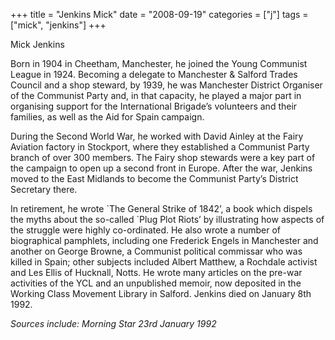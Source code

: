 +++
title = "Jenkins Mick"
date = "2008-09-19"
categories = ["j"]
tags = ["mick", "jenkins"]
+++

Mick Jenkins

Born in 1904 in Cheetham, Manchester, he joined the Young Communist League in 1924. Becoming a delegate to Manchester & Salford Trades Council and a shop steward, by 1939, he was Manchester District Organiser of the Communist Party and, in that capacity, he played a major part in organising support for the International Brigade’s volunteers and their families, as well as the Aid for Spain campaign.

During the Second World War, he worked with David Ainley at the Fairy Aviation factory in Stockport, where they established a Communist Party branch of over 300 members. The Fairy shop stewards were a key part of the campaign to open up a second front in Europe. After the war, Jenkins moved to the East Midlands to become the Communist Party’s District Secretary there.    

In retirement, he wrote \`The General Strike of 1842’, a book which dispels the myths about the so-called \`Plug Plot Riots’ by illustrating how aspects of the struggle were highly co-ordinated. He also wrote a number of biographical pamphlets, including one Frederick Engels in Manchester and another on George Browne, a Communist political commissar who was killed in Spain; other subjects included Albert Matthew, a Rochdale activist and Les Ellis of Hucknall, Notts. He wrote many articles on the pre-war activities of the YCL and an unpublished memoir, now deposited in the Working Class Movement Library in Salford. Jenkins died on January 8th 1992.

_Sources include: Morning Star 23rd January 1992_
